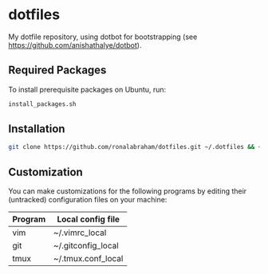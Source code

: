 # dotfiles
My dotfile repository, using dotbot for bootstrapping (see https://github.com/anishathalye/dotbot).

## Required Packages
To install prerequisite packages on Ubuntu, run:
```bash
install_packages.sh
```

## Installation
```bash
git clone https://github.com/ronalabraham/dotfiles.git ~/.dotfiles && ~/.dotfiles/install
```
## Customization
You can make customizations for the following programs by editing their (untracked) configuration files on your machine:

| Program     | Local config file  |
| ----------- | ------------------ |
| vim         | ~/.vimrc_local     |
| git         | ~/.gitconfig_local |
| tmux        | ~/.tmux.conf_local |
